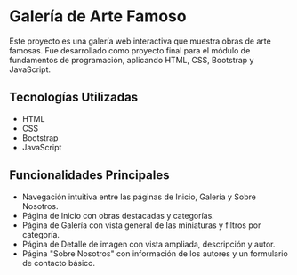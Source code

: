 # Galería de Arte Famoso

Este proyecto es una galería web interactiva que muestra obras de arte famosas. Fue desarrollado como proyecto final para el módulo de fundamentos de programación, aplicando HTML, CSS, Bootstrap y JavaScript.

## Tecnologías Utilizadas

* HTML
* CSS
* Bootstrap
* JavaScript

## Funcionalidades Principales

* Navegación intuitiva entre las páginas de Inicio, Galería y Sobre Nosotros.
* Página de Inicio con obras destacadas y categorías.
* Página de Galería con vista general de las miniaturas y filtros por categoría.
* Página de Detalle de imagen con vista ampliada, descripción y autor.
* Página "Sobre Nosotros" con información de los autores y un formulario de contacto básico.
